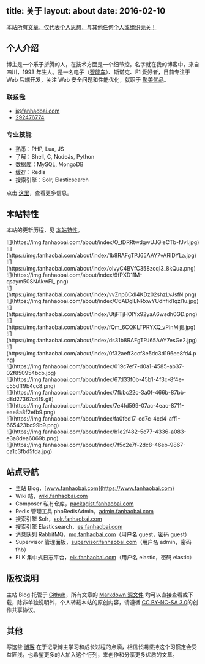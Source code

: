 title: 关于
layout: about
date: 2016-02-10
---
[本站所有文章，仅代表个人思想，与其他任何个人或组织无关！]()

## 个人介绍

博主是一个乐于折腾的人，在技术方面是一个细节控。名字就在我的博客中，来自四川，1993 年生人。是一名电子（[智能车](http://www.znczz.com/home.php?mod=space&uid=125200&do=album&id=1777)）、斯诺克、F1 爱好者，目前专注于 Web 后端开发，关注 Web 安全问题和性能优化，就职于 [聚美优品](http://www.jumei.com)。

### 联系我

* <i class="fa fa-envelope"></i> [i@fanhaobai.com](mailto:i@fanhaobai.com)
* <i class="fa fa-qq"></i> [292476774]()

### 专业技能

* 熟悉：PHP, Lua, JS
* 了解：Shell, C, NodeJs, Python
* 数据库：MySQL, MongoDB
* 缓存：Redis
* 搜索引擎：Solr, Elasticsearch

点击 [这里](/project/)，查看更多信息。

## 本站特性

本站的更新历程，见 [本站特性](https://www.fanhaobai.com/about-site/)。

<div class="row"><div class="col m3 s4">![](https://img.fanhaobai.com/about/index/O_tDRRtwdgwUJGleCTb-fJvl.jpg)</div><div class="col m3 s4">![](https://img.fanhaobai.com/about/index/1b8RAFgTPJ65AAY7vARIDYLa.jpg)</div><div class="col m3 s4">![](https://img.fanhaobai.com/about/index/oIvyC4BVfC358zcqI3_8kQua.png)</div><div class="col m3 s4">![](https://img.fanhaobai.com/about/index/9fPXD11M-qsaym50SNAkwFl_.png)</div><div class="col m3 s4">![](https://img.fanhaobai.com/about/index/vvZnp6Cdl4KDz02shzLvJsfN.png)</div><div class="col m3 s4">![](https://img.fanhaobai.com/about/index/C6ADglLNRxwYUdhfid1qzI1u.jpg)</div><div class="col m3 s4">![](https://img.fanhaobai.com/about/index/UtjFTjHOIYx92yaA6wsdh0GD.png)</div><div class="col m3 s4">![](https://img.fanhaobai.com/about/index/fQm_6CQKLTPRYXQ_vPInMijE.jpg)</div><div class="col m3 s4">![](https://img.fanhaobai.com/about/index/ds31b8RAFgTPJ65AAY7esGe2.jpg)</div><div class="col m3 s4">![](https://img.fanhaobai.com/about/index/0f32aeff3ccf8e5dc3d196ee8fd4.png)</div><div class="col m3 s4">![](https://img.fanhaobai.com/about/index/019c7ef7-d0a1-4585-ab37-02f850954bcb.jpg)</div><div class="col m3 s4">![](https://img.fanhaobai.com/about/index/67d33f0b-45b1-4f3c-8f4e-c55dff9b4cc8.png)</div><div class="col m3 s4">![](https://img.fanhaobai.com/about/index/7fbbc22c-3a0f-466b-87bb-d8d27367c419.gif)</div><div class="col m3 s4">![](https://img.fanhaobai.com/about/index/7e4fd599-07ac-4eac-8711-eae8a8f2efb9.png)</div><div class="col m3 s4">![](https://img.fanhaobai.com/about/index/fa0fed17-ed7c-4cd4-aff1-665423bc99b9.png)</div><div class="col m3 s4">![](https://img.fanhaobai.com/about/index/b1e2f482-5c77-4336-a083-e3a8dea6069b.png)</div><div class="col m3 s4">![](https://img.fanhaobai.com/about/index/7f5c2e7f-2dc8-46eb-9867-ca1c3fbd5fda.jpg)</div></div>

## 站点导航

* 主站 Blog，[www.fanhaobai.com](https://www.fanhaobai.com)
* Wiki 站，[wiki.fanhaobai.com](https://wiki.fanhaobai.com)
* Composer 私有仓库，[packagist.fanhaobai.com](http://packagist.fanhaobai.com)
* Redis 管理工具 phpRedisAdmin，[admin.fanhaobai.com](https://admin.fanhaobai.com)
* 搜索引擎 Solr，[solr.fanhaobai.com](http://solr.fanhaobai.com)
* 搜索引擎 Elasticsearch，[es.fanhaobai.com](http://es.fanhaobai.com)
* 消息队列 RabbitMQ，[mq.fanhaobai.com](http://mq.fanhaobai.com)（用户名 guest，密码 guest）
* Supervisor 管理面板，[supervisor.fanhaobai.com](http://supervisor.fanhaobai.com)（用户名 admin，密码 fhb）
* ELK 集中式日志平台，[elk.fanhaobai.com](http://elk.fanhaobai.com)（用户名 elastic，密码 elastic）

## 版权说明

主站 Blog 托管于 [Github](https://github.com/fan-haobai/blog)，所有文章的 [Markdown 源文件](https://github.com/fan-haobai/blog/tree/master/_posts) 均可以直接查看或下载，除非单独说明外，个人转载本站的原创内容，请遵循 [CC BY-NC-SA 3.0](http://creativecommons.org/licenses/by-nc-sa/3.0/deed.zh)的创作共享协议。

## 其他

写这些 [博客](https://www.fanhaobai.com/archives/) 在于记录博主学习和成长过程的点滴，相信长期坚持这个习惯定会受益匪浅，也希望更多的人加入这个行列，来创作和分享更多优质的文章。
